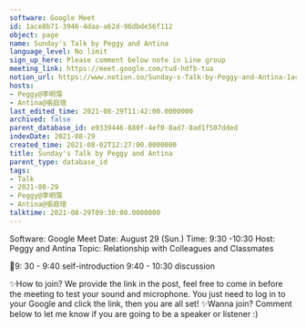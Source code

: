 ```yaml
---
software: Google Meet
id: 1ace8b71-3946-4daa-a62d-96dbde56f112
object: page
name: Sunday's Talk by Peggy and Antina
language_level: No limit
sign_up_here: Please comment below note in Line group
meeting_link: https://meet.google.com/tud-hdfb-tua
notion_url: https://www.notion.so/Sunday-s-Talk-by-Peggy-and-Antina-1ace8b7139464daaa62d96dbde56f112
hosts:
- Peggy@李明霈
- Antina@張庭瑄
last_edited_time: 2021-08-29T11:42:00.0000000
archived: false
parent_database_id: e9339446-880f-4ef0-8ad7-8ad1f507dded
indexDate: 2021-08-29
created_time: 2021-08-02T12:27:00.0000000
title: Sunday's Talk by Peggy and Antina
parent_type: database_id
tags:
- Talk
- 2021-08-29
- Peggy@李明霈
- Antina@張庭瑄
talktime: 2021-08-29T09:30:00.0000000
---
```


Software: Google 
Meet Date: August 29 (Sun.) Time: 9:30 -10:30
Host: Peggy and Antina Topic: Relationship with Colleagues and Classmates

📅9: 30 - 9:40 self-introduction 9:40 - 10:30 discussion

✨How to join? We provide the link in the post, feel free to come in before the meeting to test your sound and microphone. You just need to log in to your Google and click the link, then you are all set!
✨Wanna join? Comment below to let me know if you are going to be a speaker or listener :)








